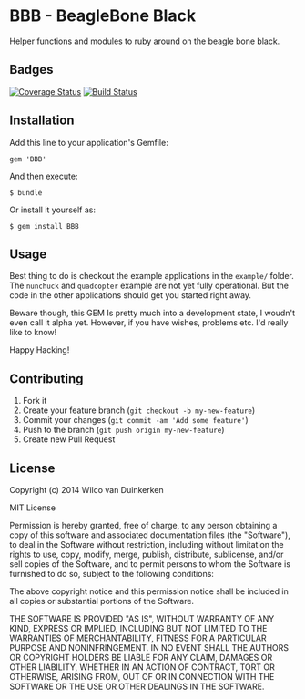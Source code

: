 
# BBB - BeagleBone Black

Helper functions and modules to ruby around on the beagle bone black.

## Badges

[![Coverage Status](https://coveralls.io/repos/Sparkboxx/bbb/badge.png)](https://coveralls.io/r/Sparkboxx/bbb)
[![Build Status](https://travis-ci.org/Sparkboxx/bbb.png?branch=master)](https://travis-ci.org/Sparkboxx/bbb)

## Installation

Add this line to your application's Gemfile:

    gem 'BBB'

And then execute:

    $ bundle

Or install it yourself as:

    $ gem install BBB

## Usage

Best thing to do is checkout the example applications in the ```example/```
folder. The ```nunchuck``` and ```quadcopter``` example are not yet fully
operational. But the code in the other applications should get you started right
away.

Beware though, this GEM Is pretty much into a development state, I woudn't even
call it alpha yet. However, if you have wishes, problems etc. I'd really like to
know!

Happy Hacking!

## Contributing

1. Fork it
2. Create your feature branch (`git checkout -b my-new-feature`)
3. Commit your changes (`git commit -am 'Add some feature'`)
4. Push to the branch (`git push origin my-new-feature`)
5. Create new Pull Request

## License

Copyright (c) 2014 Wilco van Duinkerken

MIT License

Permission is hereby granted, free of charge, to any person obtaining
a copy of this software and associated documentation files (the
"Software"), to deal in the Software without restriction, including
without limitation the rights to use, copy, modify, merge, publish,
distribute, sublicense, and/or sell copies of the Software, and to
permit persons to whom the Software is furnished to do so, subject to
the following conditions:

The above copyright notice and this permission notice shall be
included in all copies or substantial portions of the Software.

THE SOFTWARE IS PROVIDED "AS IS", WITHOUT WARRANTY OF ANY KIND,
EXPRESS OR IMPLIED, INCLUDING BUT NOT LIMITED TO THE WARRANTIES OF
MERCHANTABILITY, FITNESS FOR A PARTICULAR PURPOSE AND
NONINFRINGEMENT. IN NO EVENT SHALL THE AUTHORS OR COPYRIGHT HOLDERS BE
LIABLE FOR ANY CLAIM, DAMAGES OR OTHER LIABILITY, WHETHER IN AN ACTION
OF CONTRACT, TORT OR OTHERWISE, ARISING FROM, OUT OF OR IN CONNECTION
WITH THE SOFTWARE OR THE USE OR OTHER DEALINGS IN THE SOFTWARE.
